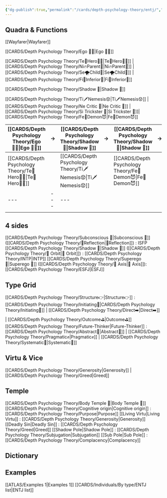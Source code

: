 ```yaml
---
{"dg-publish":true,"permalink":"/cards/depth-psychology-theory/entj/","noteIcon":"","created":"2023-01-05T15:27:16.947+01:00","updated":"2023-04-20T21:07:46.203+02:00"}
---
```



## Quadra & Functions
[[Wayfarer\|Wayfarer]] 

[[CARDS/Depth Psychology Theory/Ego 🙋‍♂️\|Ego 🙋‍♂️]]

[[CARDS/Depth Psychology Theory/Te🏹Hero🦸‍♂️\|Te🏹Hero🦸‍♂️]] | [[CARDS/Depth Psychology Theory/Ni🔥Parent🤨\|Ni🔥Parent🤨]] |[[CARDS/Depth Psychology Theory/Se🌪️Child🧒\|Se🌪️Child🧒]]  | [[CARDS/Depth Psychology Theory/Fi🔱Inferior👶\|Fi🔱Inferior👶]]

[[CARDS/Depth Psychology Theory/Shadow 👤\|Shadow 👤]] 

[[CARDS/Depth Psychology Theory/Ti🗡️Nemesis😟\|Ti🗡️Nemesis😟]] | [[CARDS/Depth Psychology Theory/Ne Critic 🤔\|Ne Critic 🤔]] |  [[CARDS/Depth Psychology Theory/Si Trickster 🤡\|Si Trickster 🤡]]| [[CARDS/Depth Psychology Theory/Fe💉Demon😈\|Fe💉Demon😈]]


| [[CARDS/Depth Psychology Theory/Ego 🙋‍♂️\|Ego 🙋‍♂️]] | →   | [[CARDS/Depth Psychology Theory/Shadow 👤\|Shadow 👤]] | →   | [[CARDS/Depth Psychology Theory/Shadow 👤\|Shadow 👤]] | →   | [[CARDS/Depth Psychology Theory/Ego 🙋‍♂️\|Ego 🙋‍♂️]] |
| ------------- | --- | ------------- | --- | ------------- | --- | ------------- |
| [[CARDS/Depth Psychology Theory/Te🏹Hero🦸‍♂️\|Te🏹Hero🦸‍♂️]] |  | [[CARDS/Depth Psychology Theory/Ti🗡️Nemesis😟\|Ti🗡️Nemesis😟]]|     |   [[CARDS/Depth Psychology Theory/Fe💉Demon😈\|Fe💉Demon😈]]| | [[CARDS/Depth Psychology Theory/Fi🔱Inferior👶\|Fi🔱Inferior👶]] |
| ---           | --- | ---           |     |               |     |               |
|               |     |               |     |               |     |               |

## 4 sides  
[[CARDS/Depth Psychology Theory/Subconscious 🤸\|Subconscious 🤸]] ([[CARDS/Depth Psychology Theory/🔀Reflection\|🔀Reflection]]) : ISFP
[[CARDS/Depth Psychology Theory/Shadow 👤\|Shadow 👤]] ([[CARDS/Depth Psychology Theory/🔄 Orbit\|🔄 Orbit]]) : [[CARDS/Depth Psychology Theory/INTP\|INTP]]
[[CARDS/Depth Psychology Theory/Superego 👹\|Superego 👹]] ([[CARDS/Depth Psychology Theory/🧲 Axis\|🧲 Axis]]): [[CARDS/Depth Psychology Theory/ESFJ\|ESFJ]] 

## Type Grid 
[[CARDS/Depth Psychology Theory/Structure👉\|Structure👉]] : [[CARDS/Depth Psychology Theory/Initiating👋\|CARDS/Depth Psychology Theory/Initiating👋]] | [[CARDS/Depth Psychology Theory/Direct➡️\|Direct➡️]] | [[CARDS/Depth Psychology Theory/Outcome⛳\|Outcome⛳]]
[[CARDS/Depth Psychology Theory/Future-Thinker\|Future-Thinker]] : [[CARDS/Depth Psychology Theory/Abstract💭\|Abstract💭]] | [[CARDS/Depth Psychology Theory/Pragmatic✊\|Pragmatic✊]] | [[CARDS/Depth Psychology Theory/Systematic🔧\|Systematic🔧]]

## Virtu & Vice
[[CARDS/Depth Psychology Theory/Generosity\|Generosity]] | [[CARDS/Depth Psychology Theory/Greed\|Greed]] 

## Temple 
[[CARDS/Depth Psychology Theory/Body Temple 🌳\|Body Temple 🌳]]
[[CARDS/Depth Psychology Theory/Cognitive origin\|Cognitive origin]] : [[CARDS/Depth Psychology Theory/Purpose\|Purpose]]
[[Living Virtu\|Living Virtu]] : [[CARDS/Depth Psychology Theory/Generosity\|Generosity]]
[[Deadly Sin\|Deadly Sin]] : [[CARDS/Depth Psychology Theory/Greed\|Greed]]
[[Shadow Pole\|Shadow Pole]] : [[CARDS/Depth Psychology Theory/Subjugation\|Subjugation]]
[[Sub Pole\|Sub Pole]] : [[CARDS/Depth Psychology Theory/Complacency\|Complacency]]

## Dictionary

## Examples 
[[ATLAS/Examples 1\|Examples 1]] 
[[CARDS/Individuals/By type/ENTJ list\|ENTJ list]]
